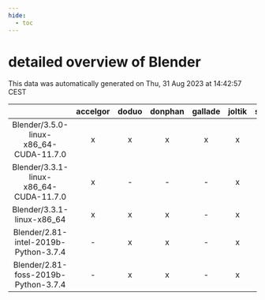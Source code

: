 ```yaml
---
hide:
  - toc
---
```


detailed overview of Blender
============================


This data was automatically generated on Thu, 31 Aug 2023 at 14:42:57 CEST  

| |accelgor|doduo|donphan|gallade|joltik|skitty|swalot|victini|
| :---: | :---: | :---: | :---: | :---: | :---: | :---: | :---: | :---: |
|Blender/3.5.0-linux-x86_64-CUDA-11.7.0|x|x|x|x|x|x|x|x|
|Blender/3.3.1-linux-x86_64-CUDA-11.7.0|x|-|-|-|x|-|-|-|
|Blender/3.3.1-linux-x86_64|x|x|x|-|x|x|x|x|
|Blender/2.81-intel-2019b-Python-3.7.4|-|x|x|-|x|x|-|x|
|Blender/2.81-foss-2019b-Python-3.7.4|-|x|x|-|x|x|-|x|
